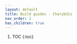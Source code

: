 ```yaml
---
layout: default
title: Build guides - Charybdis
nav_order: 1
has_children: true
---
```


1. TOC
{:toc}
